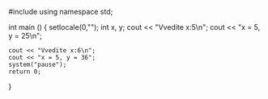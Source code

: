 #include <iostream>
using namespace std;

int main () 
{
	setlocale(0,"");
	int x, y;
	cout << "Vvedite x:5\n";
	cout << "x = 5, y = 25\n";
	
	cout << "Vvedite x:6\n";
	cout << "x = 5, y = 36";
	system("pause");
	return 0;
}
